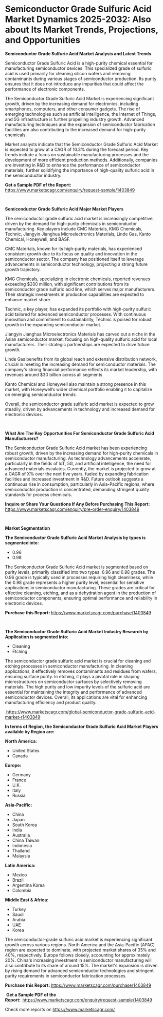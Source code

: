 <p><h1>Semiconductor Grade Sulfuric Acid Market Dynamics 2025-2032: Also about Its Market Trends, Projections, and Opportunities</h1></p><p><strong>Semiconductor Grade Sulfuric Acid Market Analysis and Latest Trends</strong></p>
<p><p>Semiconductor Grade Sulfuric Acid is a high-purity chemical essential for manufacturing semiconductor devices. This specialized grade of sulfuric acid is used primarily for cleaning silicon wafers and removing contaminants during various stages of semiconductor production. Its purity ensures that it does not introduce any impurities that could affect the performance of electronic components.</p><p>The Semiconductor Grade Sulfuric Acid Market is experiencing significant growth, driven by the increasing demand for electronics, including smartphones, computers, and other consumer gadgets. The rise of emerging technologies such as artificial intelligence, the Internet of Things, and 5G infrastructure is further propelling industry growth. Advanced manufacturing techniques and the expansion of semiconductor fabrication facilities are also contributing to the increased demand for high-purity chemicals.</p><p>Market analysts indicate that the Semiconductor Grade Sulfuric Acid Market is expected to grow at a CAGR of 10.3% during the forecast period. Key trends include a focus on sustainable manufacturing processes and the development of more efficient production methods. Additionally, companies are investing in R&D to enhance the performance of semiconductor materials, further solidifying the importance of high-quality sulfuric acid in the semiconductor industry.</p></p>
<p><strong>Get a Sample PDF of the Report:&nbsp;</strong> <a href="https://www.marketscagr.com/enquiry/request-sample/1403849?utm_campaign=1895&utm_medium=2&utm_source=Github&utm_content=ia&utm_term=13012025&utm_id=semiconductor-grade-sulfuric-acid">https://www.marketscagr.com/enquiry/request-sample/1403849</a></p>
<p>&nbsp;</p>
<p><strong>Semiconductor Grade Sulfuric Acid Major Market Players</strong></p>
<p><p>The semiconductor grade sulfuric acid market is increasingly competitive, driven by the demand for high-purity chemicals in semiconductor manufacturing. Key players include CMC Materials, KMG Chemicals, Technic, Jiangyin Jianghua Microelectronics Materials, Linde Gas, Kanto Chemical, Honeywell, and BASF.</p><p>CMC Materials, known for its high-purity materials, has experienced consistent growth due to its focus on quality and innovation in the semiconductor sector. The company has positioned itself to leverage advancements in semiconductor technology, projecting a strong future growth trajectory.</p><p>KMG Chemicals, specializing in electronic chemicals, reported revenues exceeding $300 million, with significant contributions from its semiconductor grade sulfuric acid line, which serves major manufacturers. Their strategic investments in production capabilities are expected to enhance market share.</p><p>Technic, a key player, has expanded its portfolio with high-purity sulfuric acid tailored for advanced semiconductor processes. With continuous innovation and commitment to sustainability, Technic is poised for robust growth in the expanding semiconductor market.</p><p>Jiangyin Jianghua Microelectronics Materials has carved out a niche in the Asian semiconductor market, focusing on high-quality sulfuric acid for local manufacturers. Their strategic partnerships are expected to drive future growth.</p><p>Linde Gas benefits from its global reach and extensive distribution network, crucial in meeting the increasing demand for semiconductor materials. The company's strong financial performance reflects its market leadership, with revenues around $30 billion across all segments.</p><p>Kanto Chemical and Honeywell also maintain a strong presence in this market, with Honeywell’s wider chemical portfolio enabling it to capitalize on emerging semiconductor trends.</p><p>Overall, the semiconductor grade sulfuric acid market is expected to grow steadily, driven by advancements in technology and increased demand for electronic devices.</p></p>
<p>&nbsp;</p>
<p><strong>What Are The Key Opportunities For Semiconductor Grade Sulfuric Acid Manufacturers?</strong></p>
<p><p>The Semiconductor Grade Sulfuric Acid market has been experiencing robust growth, driven by the increasing demand for high-purity chemicals in semiconductor manufacturing. As technology advancements accelerate, particularly in the fields of IoT, 5G, and artificial intelligence, the need for advanced materials escalates. Currently, the market is projected to grow at a CAGR of X% over the next five years, fueled by expanding fabrication facilities and increased investment in R&D. Future outlook suggests a continuous rise in consumption, particularly in Asia-Pacific regions, where semiconductor production is concentrated, demanding stringent quality standards for process chemicals.</p></p>
<p><strong>Inquire or Share Your Questions If Any Before Purchasing This Report:</strong> <a href="https://www.marketscagr.com/enquiry/pre-order-enquiry/1403849?utm_campaign=1895&utm_medium=2&utm_source=Github&utm_content=ia&utm_term=13012025&utm_id=semiconductor-grade-sulfuric-acid">https://www.marketscagr.com/enquiry/pre-order-enquiry/1403849</a></p>
<p>&nbsp;</p>
<p><strong>Market Segmentation</strong></p>
<p><strong>The Semiconductor Grade Sulfuric Acid Market Analysis by types is segmented into:</strong></p>
<p><ul><li>0.96</li><li>0.98</li></ul></p>
<p><p>The Semiconductor Grade Sulfuric Acid market is segmented based on purity levels, primarily classified into two types: 0.96 and 0.98 grades. The 0.96 grade is typically used in processes requiring high cleanliness, while the 0.98 grade represents a higher purity level, essential for sensitive applications in semiconductor manufacturing. These grades are critical for effective cleaning, etching, and as a dehydration agent in the production of semiconductor components, ensuring optimal performance and reliability in electronic devices.</p></p>
<p><strong>Purchase this Report:&nbsp;</strong><a href="https://www.marketscagr.com/purchase/1403849?utm_campaign=1895&utm_medium=2&utm_source=Github&utm_content=ia&utm_term=13012025&utm_id=semiconductor-grade-sulfuric-acid">https://www.marketscagr.com/purchase/1403849</a></p>
<p>&nbsp;</p>
<p><strong>The Semiconductor Grade Sulfuric Acid Market Industry Research by Application is segmented into:</strong></p>
<p><ul><li>Cleaning</li><li>Etching</li></ul></p>
<p><p>The semiconductor grade sulfuric acid market is crucial for cleaning and etching processes in semiconductor manufacturing. In cleaning applications, it effectively removes contaminants and residues from wafers, ensuring surface purity. In etching, it plays a pivotal role in shaping microstructures on semiconductor surfaces by selectively removing materials. The high purity and low impurity levels of the sulfuric acid are essential for maintaining the integrity and performance of advanced semiconductor devices. Overall, its applications are vital for enhancing manufacturing efficiency and product quality.</p></p>
<p><a href="https://www.marketscagr.com/global-semiconductor-grade-sulfuric-acid-market-r1403849?utm_campaign=1895&utm_medium=2&utm_source=Github&utm_content=ia&utm_term=13012025&utm_id=semiconductor-grade-sulfuric-acid">&nbsp;https://www.marketscagr.com/global-semiconductor-grade-sulfuric-acid-market-r1403849</a></p>
<p><strong>In terms of Region, the Semiconductor Grade Sulfuric Acid Market Players available by Region are:</strong></p>
<p>
    <p> <strong> North America: </strong>
        <ul>
            <li>United States</li>
            <li>Canada</li>
        </ul>
        </p> 
    <p> <strong> Europe: </strong>
        <ul>
            <li>Germany</li>
            <li>France</li>
            <li>U.K.</li>
            <li>Italy</li>
            <li>Russia</li>
        </ul>
        </p> 
    <p> <strong> Asia-Pacific: </strong>
        <ul>
            <li>China</li>
            <li>Japan</li>
            <li>South Korea</li>
            <li>India</li>
            <li>Australia</li>
            <li>China Taiwan</li>
            <li>Indonesia</li>
            <li>Thailand</li>
            <li>Malaysia</li>
        </ul>
        </p> 
    <p> <strong> Latin America: </strong>
        <ul>
            <li>Mexico</li>
            <li>Brazil</li>
            <li>Argentina Korea</li>
            <li>Colombia</li>
        </ul>
        </p> 
    <p> <strong> Middle East & Africa: </strong>
        <ul>
            <li>Turkey</li>
            <li>Saudi</li>
            <li>Arabia</li>
            <li>UAE</li>
            <li>Korea</li>
        </ul>
    </p>
    </p>
<p><p>The semiconductor-grade sulfuric acid market is experiencing significant growth across various regions. North America and the Asia-Pacific (APAC) region are expected to dominate, with projected market shares of 35% and 40%, respectively. Europe follows closely, accounting for approximately 20%. China's increasing investment in semiconductor manufacturing will also contribute to its share of around 15%. The market's expansion is driven by rising demand for advanced semiconductor technologies and stringent purity requirements in semiconductor fabrication processes.</p></p>
<p><strong>Purchase this Report: </strong><a href="https://www.marketscagr.com/purchase/1403849?utm_campaign=1895&utm_medium=2&utm_source=Github&utm_content=ia&utm_term=13012025&utm_id=semiconductor-grade-sulfuric-acid">https://www.marketscagr.com/purchase/1403849</a></p>
<p>&nbsp;<strong>Get a Sample PDF of the Report:&nbsp;&nbsp;</strong><a href="https://www.marketscagr.com/enquiry/request-sample/1403849?utm_campaign=1895&utm_medium=2&utm_source=Github&utm_content=ia&utm_term=13012025&utm_id=semiconductor-grade-sulfuric-acid">https://www.marketscagr.com/enquiry/request-sample/1403849</a></p>
<p><strong></strong></p>
<p>Check more reports on <a href="https://www.marketscagr.com/?utm_campaign=1895&utm_medium=2&utm_source=Github&utm_content=ia&utm_term=13012025&utm_id=semiconductor-grade-sulfuric-acid">https://www.marketscagr.com/</a></p>